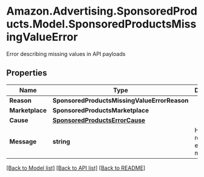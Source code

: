 # Amazon.Advertising.SponsoredProducts.Model.SponsoredProductsMissingValueError
Error describing missing values in API payloads

## Properties

Name | Type | Description | Notes
------------ | ------------- | ------------- | -------------
**Reason** | **SponsoredProductsMissingValueErrorReason** |  | 
**Marketplace** | **SponsoredProductsMarketplace** |  | [optional] 
**Cause** | [**SponsoredProductsErrorCause**](SponsoredProductsErrorCause.md) |  | [optional] 
**Message** | **string** | Human readable error message | 

[[Back to Model list]](../README.md#documentation-for-models) [[Back to API list]](../README.md#documentation-for-api-endpoints) [[Back to README]](../README.md)

